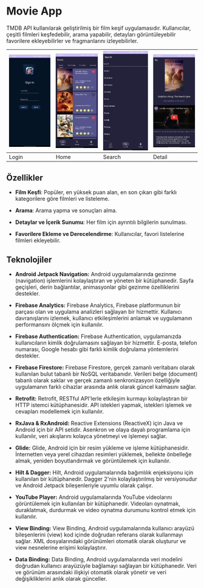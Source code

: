 # Movie App

TMDB API kullanılarak geliştirilmiş bir film keşif uygulamasıdır. Kullanıcılar, çeşitli filmleri keşfedebilir, arama yapabilir, detayları görüntüleyebilir favorilere ekleyebilirler ve fragmanlarını izleyebilirler.

| ![1](https://raw.githubusercontent.com/ZEABAY/MovieApp/main/secreenShoots/Login.png) | ![2](https://raw.githubusercontent.com/ZEABAY/MovieApp/main/secreenShoots/Home.png) | ![3](https://raw.githubusercontent.com/ZEABAY/MovieApp/main/secreenShoots/Search.png) | ![4](https://raw.githubusercontent.com/ZEABAY/MovieApp/main/secreenShoots/Detail.png) |
|---|---|---|---|
| Login | Home | Search | Detail |

## Özellikler

- **Film Keşfi**: Popüler, en yüksek puan alan, en son çıkan gibi farklı kategorilere göre filmleri ve listeleme.
  
- **Arama**: Arama yapma ve sonuçları alma.
  
- **Detaylar ve İçerik Sunumu**: Her film için ayrıntılı bilgilerin sunulması. 

- **Favorilere Ekleme ve Derecelendirme**: Kullanıcılar, favori listelerine filmleri ekleyebilir.

## Teknolojiler
- **Android Jetpack Navigation:** Android uygulamalarında gezinme (navigation) işlemlerini kolaylaştıran ve yöneten bir kütüphanedir. Sayfa geçişleri, derin bağlantılar, animasyonlar gibi gezinme özelliklerini destekler.

- **Firebase Analytics:** Firebase Analytics, Firebase platformunun bir parçası olan ve uygulama analizleri sağlayan bir hizmettir. Kullanıcı davranışlarını izlemek, kullanıcı etkileşimlerini anlamak ve uygulamanın performansını ölçmek için kullanılır.

- **Firebase Authentication:** Firebase Authentication, uygulamanızda kullanıcıların kimlik doğrulamasını sağlayan bir hizmettir. E-posta, telefon numarası, Google hesabı gibi farklı kimlik doğrulama yöntemlerini destekler.

- **Firebase Firestore:** Firebase Firestore, gerçek zamanlı veritabanı olarak kullanılan bulut tabanlı bir NoSQL veritabanıdır. Verileri belge (document) tabanlı olarak saklar ve gerçek zamanlı senkronizasyon özelliğiyle uygulamanın farklı cihazlar arasında anlık olarak güncel kalmasını sağlar.

- **Retrofit:** Retrofit, RESTful API'lerle etkileşim kurmayı kolaylaştıran bir HTTP istemci kütüphanesidir. API istekleri yapmak, istekleri işlemek ve cevapları modellemek için kullanılır.

- **RxJava & RxAndroid:** Reactive Extensions (ReactiveX) için Java ve Android için bir API setidir. Asenkron ve olaya dayalı programlama için kullanılır, veri akışlarını kolayca yönetmeyi ve işlemeyi sağlar.

- **Glide:** Glide, Android için bir resim yükleme ve işleme kütüphanesidir. İnternetten veya yerel cihazdan resimleri yüklemek, bellekte önbelleğe almak, yeniden boyutlandırmak ve görüntülemek için kullanılır.

- **Hilt & Dagger:** Hilt, Android uygulamalarında bağımlılık enjeksiyonu için kullanılan bir kütüphanedir. Dagger 2'nin kolaylaştırılmış bir versiyonudur ve Android Jetpack bileşenleriyle uyumlu olarak çalışır.

- **YouTube Player:** Android uygulamalarında YouTube videolarını görüntülemek için kullanılan bir kütüphanedir. Videoları oynatmak, duraklatmak, durdurmak ve video oynatma durumunu kontrol etmek için kullanılır.

- **View Binding:** View Binding, Android uygulamalarında kullanıcı arayüzü bileşenlerini (view) kod içinde doğrudan referans olarak kullanmayı sağlar. XML dosyalarındaki görünümleri otomatik olarak oluşturur ve view nesnelerine erişimi kolaylaştırır.

- **Data Binding:** Data Binding, Android uygulamalarında veri modelini doğrudan kullanıcı arayüzüyle bağlamayı sağlayan bir kütüphanedir. Veri ve görünüm arasındaki ilişkiyi otomatik olarak yönetir ve veri değişikliklerini anlık olarak günceller.
